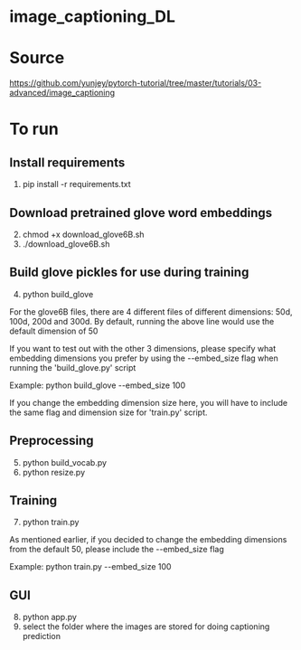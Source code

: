 # image_captioning_DL
# Source
https://github.com/yunjey/pytorch-tutorial/tree/master/tutorials/03-advanced/image_captioning

# To run
## Install requirements
1. pip install -r requirements.txt

## Download pretrained glove word embeddings
2. chmod +x download_glove6B.sh
3. ./download_glove6B.sh

## Build glove pickles for use during training
4. python build_glove

For the glove6B files, there are 4 different files of different dimensions:
50d, 100d, 200d and 300d. By default, running the above line would use the default dimension of 50

If you want to test out with the other 3 dimensions, please specify what embedding dimensions you prefer by using the --embed_size flag when running the 'build_glove.py' script

Example:
python build_glove --embed_size 100

If you change the embedding dimension size here, you will have to include the same flag and dimension size for 'train.py' script.

## Preprocessing
5. python build_vocab.py   
6. python resize.py

## Training
7. python train.py 

As mentioned earlier, if you decided to change the embedding dimensions from the default 50, please include the --embed_size flag

Example:
python train.py --embed_size 100

## GUI
8. python app.py
9. select the folder where the images are stored for doing captioning prediction
